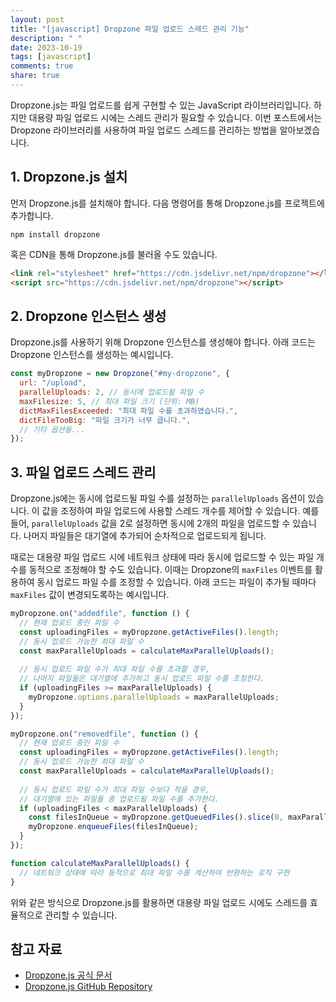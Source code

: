 ```yaml
---
layout: post
title: "[javascript] Dropzone 파일 업로드 스레드 관리 기능"
description: " "
date: 2023-10-19
tags: [javascript]
comments: true
share: true
---
```


Dropzone.js는 파일 업로드를 쉽게 구현할 수 있는 JavaScript 라이브러리입니다. 하지만 대용량 파일 업로드 시에는 스레드 관리가 필요할 수 있습니다. 이번 포스트에서는 Dropzone 라이브러리를 사용하여 파일 업로드 스레드를 관리하는 방법을 알아보겠습니다.

## 1. Dropzone.js 설치

먼저 Dropzone.js를 설치해야 합니다. 다음 명령어를 통해 Dropzone.js를 프로젝트에 추가합니다.

```shell
npm install dropzone
```

혹은 CDN을 통해 Dropzone.js를 불러올 수도 있습니다.

```html
<link rel="stylesheet" href="https://cdn.jsdelivr.net/npm/dropzone"></link>
<script src="https://cdn.jsdelivr.net/npm/dropzone"></script>
```

## 2. Dropzone 인스턴스 생성

Dropzone.js를 사용하기 위해 Dropzone 인스턴스를 생성해야 합니다. 아래 코드는 Dropzone 인스턴스를 생성하는 예시입니다.

```javascript
const myDropzone = new Dropzone("#my-dropzone", {
  url: "/upload",
  parallelUploads: 2, // 동시에 업로드될 파일 수
  maxFilesize: 5, // 최대 파일 크기 (단위: MB)
  dictMaxFilesExceeded: "최대 파일 수를 초과하였습니다.",
  dictFileTooBig: "파일 크기가 너무 큽니다.",
  // 기타 옵션들...
});
```

## 3. 파일 업로드 스레드 관리

Dropzone.js에는 동시에 업로드될 파일 수를 설정하는 `parallelUploads` 옵션이 있습니다. 이 값을 조정하여 파일 업로드에 사용할 스레드 개수를 제어할 수 있습니다. 예를 들어, `parallelUploads` 값을 2로 설정하면 동시에 2개의 파일을 업로드할 수 있습니다. 나머지 파일들은 대기열에 추가되어 순차적으로 업로드되게 됩니다.

때로는 대용량 파일 업로드 시에 네트워크 상태에 따라 동시에 업로드할 수 있는 파일 개수를 동적으로 조정해야 할 수도 있습니다. 이때는 Dropzone의 `maxFiles` 이벤트를 활용하여 동시 업로드 파일 수를 조정할 수 있습니다. 아래 코드는 파일이 추가될 때마다 `maxFiles` 값이 변경되도록하는 예시입니다.

```javascript
myDropzone.on("addedfile", function () {
  // 현재 업로드 중인 파일 수
  const uploadingFiles = myDropzone.getActiveFiles().length;
  // 동시 업로드 가능한 최대 파일 수
  const maxParallelUploads = calculateMaxParallelUploads();
  
  // 동시 업로드 파일 수가 최대 파일 수를 초과할 경우,
  // 나머지 파일들은 대기열에 추가하고 동시 업로드 파일 수를 조정한다.
  if (uploadingFiles >= maxParallelUploads) {
    myDropzone.options.parallelUploads = maxParallelUploads;
  }
});

myDropzone.on("removedfile", function () {
  // 현재 업로드 중인 파일 수
  const uploadingFiles = myDropzone.getActiveFiles().length;
  // 동시 업로드 가능한 최대 파일 수
  const maxParallelUploads = calculateMaxParallelUploads();
  
  // 동시 업로드 파일 수가 최대 파일 수보다 작을 경우,
  // 대기열에 있는 파일들 중 업로드될 파일 수를 추가한다.
  if (uploadingFiles < maxParallelUploads) {
    const filesInQueue = myDropzone.getQueuedFiles().slice(0, maxParallelUploads - uploadingFiles);
    myDropzone.enqueueFiles(filesInQueue);
  }
});

function calculateMaxParallelUploads() {
  // 네트워크 상태에 따라 동적으로 최대 파일 수를 계산하여 반환하는 로직 구현
}
```

위와 같은 방식으로 Dropzone.js를 활용하면 대용량 파일 업로드 시에도 스레드를 효율적으로 관리할 수 있습니다.

## 참고 자료

- [Dropzone.js 공식 문서](https://www.dropzonejs.com)
- [Dropzone.js GitHub Repository](https://github.com/dropzone/dropzone)